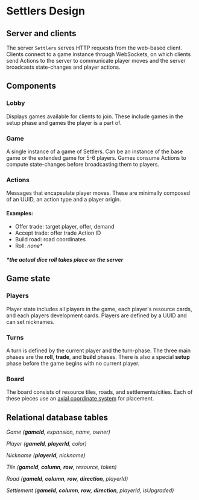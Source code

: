 # Settlers Design

## Server and clients

The server `Settlers` serves HTTP requests from the web-based client. Clients connect to a game instance through WebSockets, on which clients send Actions to the server to communicate player moves and the server broadcasts state-changes and player actions.

## Components

### Lobby

Displays games available for clients to join. These include games in the setup phase and games the player is a part of.

### Game

A single instance of a game of Settlers. Can be an instance of the base game or the extended game for 5-6 players. Games consume Actions to compute state-changes before broadcasting them to players.

### Actions

Messages that encapsulate player moves. These are minimally composed of an UUID, an action type and a player origin. 

#### Examples:

* Offer trade: target player, offer, demand
* Accept trade: offer trade Action ID
* Build road: road coordinates
* Roll: *none\**

##### *the actual dice roll takes place on the server

## Game state

### Players

Player state includes all players in the game, each player's resource cards, and each players development cards. Players are defined by a UUID and can set nicknames.

### Turns

A turn is defined by the current player and the turn-phase. The three main phases are the __roll__, __trade__, and __build__ phases. There is also a special __setup__ phase before the game begins with no current player.

### Board

The board consists of resource tiles, roads, and settlements/cities. Each of these pieces use an [axial coordinate system](http://www.redblobgames.com/grids/hexagons/#coordinates-axial) for placement.

## Relational database tables

*Game (__gameId__, expansion, name, owner)*

*Player (__gameId__, __playerId__, color)*

*Nickname (__playerId__, nickname)*

*Tile (__gameId__, __column__, __row__, resource, token)*

*Road (__gameId__, __column__, __row__, __direction__, playerId)*

*Settlement (__gameId__, __column__, __row__, __direction__, playerId, isUpgraded)*
